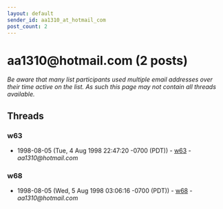 ```yaml
---
layout: default
sender_id: aa1310_at_hotmail_com
post_count: 2
---
```


# aa1310<span>@</span>hotmail.com (2 posts)

_Be aware that many list participants used multiple email addresses over their time active on the list. As such this page may not contain all threads available._

## Threads

### w63
+ 1998-08-05 (Tue, 4 Aug 1998 22:47:20 -0700 (PDT)) - [w63](/archive/1998/08/efdf27aff8f3deb549d12a3eff671241b4f66d9a113e4986ee49bbb686094b30) - _aa1310@hotmail.com_

### w68
+ 1998-08-05 (Wed, 5 Aug 1998 03:06:16 -0700 (PDT)) - [w68](/archive/1998/08/645888312ab46c2d6386cb16338a7fb381710ad42f3cc7f89eceb62bcdeac3ef) - _aa1310@hotmail.com_

